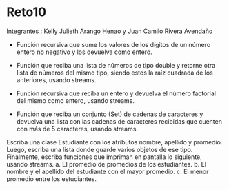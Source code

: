 # Reto10

Integrantes : Kelly Julieth Arango Henao y Juan Camilo Rivera Avendaño

- Función recursiva que sume los valores de los dígitos de un número entero
no negativo y los devuelva como entero.

- Función que reciba una lista de números de tipo double y retorne otra lista
de números del mismo tipo, siendo estos la raíz cuadrada de los anteriores,
usando streams.

- Función recursiva que reciba un entero y devuelva el número factorial del
mismo como entero, usando streams.

- Función que reciba un conjunto (Set) de cadenas de caracteres y devuelva
una lista con las cadenas de caracteres recibidas que cuenten con más de 5
caracteres, usando streams.

Escriba una clase Estudiante con los atributos nombre, apellido y promedio.
Luego, escriba una lista donde guarde varios objetos de ese tipo. Finalmente, escriba
funciones que impriman en pantalla lo siguiente, usando streams.
a. El promedio de promedios de los estudiantes.
b. El nombre y el apellido del estudiante con el mayor promedio.
c. El menor promedio entre los estudiantes.
